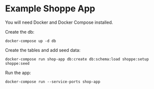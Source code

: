 Example Shoppe App
==================

You will need Docker and Docker Compose installed.

Create the db:

```
docker-compose up -d db
```

Create the tables and add seed data:

```
docker-compose run shop-app db:create db:schema:load shoppe:setup shoppe:seed
```

Run the app:

```
docker-compose run --service-ports shop-app
```

